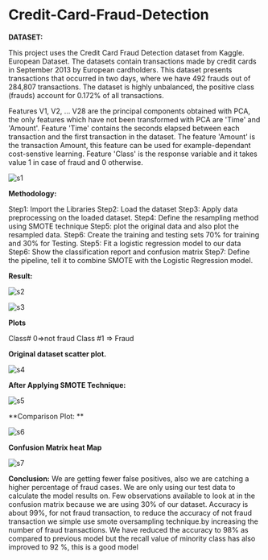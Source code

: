 # Credit-Card-Fraud-Detection


**DATASET:**

This project uses the Credit Card Fraud Detection dataset from Kaggle.
European Dataset. The datasets contain transactions made by credit cards in September 2013 by European cardholders. This dataset presents transactions that occurred in two days, where we have 492 frauds out of 284,807 transactions. The dataset is highly unbalanced, the positive class (frauds) account for 0.172% of all transactions.

Features V1, V2, … V28 are the principal components obtained with PCA, the only features which have not been transformed with PCA are 'Time' and 'Amount'. Feature 'Time' contains the seconds elapsed between each transaction and the first transaction in the dataset. The feature 'Amount' is the transaction Amount, this feature can be used for example-dependant cost-senstive learning. Feature 'Class' is the response variable and it takes value 1 in case of fraud and 0 otherwise.

![s1](https://user-images.githubusercontent.com/77055389/141066963-157fb724-25f1-4bdf-b74f-cc89a5731a4a.PNG)

**Methodology:**

Step1: Import the Libraries
Step2: Load the dataset
Step3: Apply data preprocessing on the loaded dataset.
Step4: Define the resampling method using SMOTE technique
Step5: plot the original data and also plot the resampled data.
Step6: Create the training and testing sets 70% for training and 30% for Testing.
Step5: Fit a logistic regression model to our data
Step6: Show the classification report and confusion matrix
Step7: Define the pipeline, tell it to combine SMOTE with the Logistic Regression model.


**Result:**


![s2](https://user-images.githubusercontent.com/77055389/141067325-ea68bd43-cdb4-4c5f-85bb-9e3b5991f06e.PNG)

![s3](https://user-images.githubusercontent.com/77055389/141067351-a4279fe5-014a-4c55-90e0-b122b9117f55.PNG)

**Plots**

Class# 0=>not fraud
Class #1 => Fraud


**Original dataset scatter plot.**


![s4](https://user-images.githubusercontent.com/77055389/141067371-22dcd1c0-ebc0-45fd-b22d-0f4c1c931eee.PNG)


**After Applying SMOTE Technique:**

![s5](https://user-images.githubusercontent.com/77055389/141067400-94cfac51-66a8-4ac5-918f-2157ef0b5ca0.PNG)


**Comparison Plot: **


![s6](https://user-images.githubusercontent.com/77055389/141067980-a3cc71e7-4329-4df7-8e7d-58f939059948.PNG)


**Confusion Matrix heat Map**

![s7](https://user-images.githubusercontent.com/77055389/141067428-86243fc9-c1d8-4f29-ab00-df93cd094484.PNG)



**Conclusion:**
We are getting fewer false positives, also we are catching a higher percentage of fraud cases. We are only using our test data to calculate the model results on. Few observations available to look at in the confusion matrix because we are using 30% of our dataset. Accuracy is about 99%, for not fraud transaction, to reduce the accuracy of not fraud transaction we simple use smote oversampling technique.by increasing the number of fraud transactions. We have reduced the accuracy to 98% as compared to previous model but the recall value of minority class has also improved to 92 %, this is a good model
